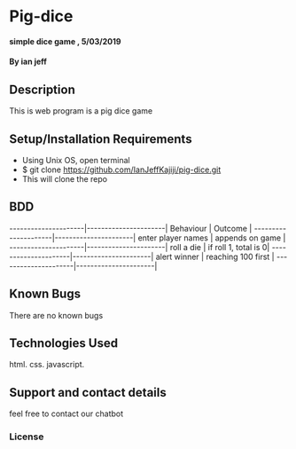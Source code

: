 # Pig-dice
#### simple dice game , 5/03/2019
#### By **ian jeff**
## Description
This is web program is a pig dice game  
## Setup/Installation Requirements
* Using Unix OS, open terminal
* $ git clone https://github.com/IanJeffKajiji/pig-dice.git
* This will clone the repo
## BDD
---------------------|----------------------|
  Behaviour          |   Outcome            |
---------------------|----------------------|
  enter player names | appends on game      |
---------------------|----------------------|
  roll a die         | if roll 1, total is 0|
---------------------|----------------------|
  alert winner       | reaching 100 first   |
---------------------|----------------------|                     

## Known Bugs
There are no known bugs
## Technologies Used
html. css. javascript.
## Support and contact details
feel free to contact our chatbot
### License
